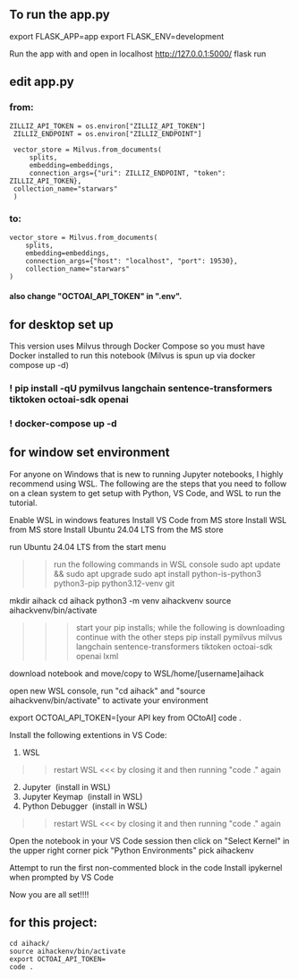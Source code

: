## To run the app.py
export FLASK_APP=app
export FLASK_ENV=development

Run the app with and open in localhost http://127.0.0.1:5000/
flask run

## edit app.py
### from:
    ZILLIZ_API_TOKEN = os.environ["ZILLIZ_API_TOKEN"]
     ZILLIZ_ENDPOINT = os.environ["ZILLIZ_ENDPOINT"]

     vector_store = Milvus.from_documents(
         splits,
         embedding=embeddings,
         connection_args={"uri": ZILLIZ_ENDPOINT, "token": ZILLIZ_API_TOKEN},
     collection_name="starwars"
     )
### to:
    vector_store = Milvus.from_documents(
        splits,
        embedding=embeddings,
        connection_args={"host": "localhost", "port": 19530},
        collection_name="starwars"
    )
#### also change "OCTOAI_API_TOKEN" in ".env".



## for desktop set up
This version uses Milvus through Docker Compose so you must have Docker installed to run this notebook (Milvus is spun up via docker compose up -d)
### ! pip install -qU pymilvus langchain sentence-transformers tiktoken octoai-sdk openai
### ! docker-compose up -d
## for window set environment
For anyone on Windows that is new to running Jupyter notebooks, I highly recommend using WSL. The following are the steps that you need to follow on a clean system to get setup with Python, VS Code, and WSL to run the tutorial.

Enable WSL in windows features
Install VS Code from MS store
Install WSL from MS store
Install Ubuntu 24.04 LTS from the MS store

run Ubuntu 24.04 LTS from the start menu

>> run the following commands in WSL console
sudo apt update && sudo apt upgrade
sudo apt install python-is-python3 python3-pip python3.12-venv git

mkdir aihack
cd aihack
python3 -m venv aihackvenv
source aihackvenv/bin/activate

>>> start your pip installs; while the following is downloading continue with the other steps
pip install pymilvus milvus langchain sentence-transformers tiktoken octoai-sdk openai lxml

download notebook and move/copy to WSL/home/[username]aihack

open new WSL console, run "cd aihack" and "source aihackvenv/bin/activate" to activate your environment

export OCTOAI_API_TOKEN=[your API key from OCtoAI]
code .

Install the following extentions in VS Code:
1. WSL
>> restart WSL <<< by closing it and then running "code ." again
2. Jupyter  (install in WSL)
3. Jupyter Keymap  (install in WSL)
4. Python Debugger  (install in WSL)
>> restart WSL <<< by closing it and then running "code ." again

Open the notebook in your VS Code session then
click on "Select Kernel" in the upper right corner
pick "Python Environments"
pick aihackenv

Attempt to run the first non-commented block in the code
Install ipykernel when prompted by VS Code

Now you are all set!!!!

## for this project:
    cd aihack/
    source aihackenv/bin/activate
    export OCTOAI_API_TOKEN=
    code .
